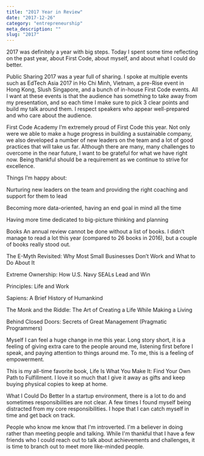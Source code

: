 ```yaml
---
title: "2017 Year in Review"
date: "2017-12-26"
category: "entrepreneurship"
meta_description: ""
slug: "2017"
---
```


2017 was definitely a year with big steps. Today I spent some time reflecting on the past year, about First Code, about myself, and about what I could do better.

Public Sharing
2017 was a year full of sharing. I spoke at multiple events such as EdTech Asia 2017 in Ho Chi Minh, Vietnam, a pre-Rise event in Hong Kong, Slush Singapore, and a bunch of in-house First Code events. All I want at these events is that the audience has something to take away from my presentation, and so each time I make sure to pick 3 clear points and build my talk around them. I respect speakers who appear well-prepared and who care about the audience.







First Code Academy
I’m extremely proud of First Code this year. Not only were we able to make a huge progress in building a sustainable company, we also developed a number of new leaders on the team and a lot of good practices that will take us far. Although there are many, many challenges to overcome in the near future, I want to be grateful for what we have right now. Being thankful should be a requirement as we continue to strive for excellence.

Things I’m happy about:

Nurturing new leaders on the team and providing the right coaching and support for them to lead

Becoming more data-oriented, having an end goal in mind all the time

Having more time dedicated to big-picture thinking and planning




Books
An annual review cannot be done without a list of books. I didn’t manage to read a lot this year (compared to 26 books in 2016), but a couple of books really stood out.

The E-Myth Revisited: Why Most Small Businesses Don’t Work and What to Do About It

Extreme Ownership: How U.S. Navy SEALs Lead and Win

Principles: Life and Work

Sapiens: A Brief History of Humankind

The Monk and the Riddle: The Art of Creating a Life While Making a Living

Behind Closed Doors: Secrets of Great Management (Pragmatic Programmers)

Myself
I can feel a huge change in me this year. Long story short, it is a feeling of giving extra care to the people around me, listening first before I speak, and paying attention to things around me. To me, this is a feeling of empowerment.

This is my all-time favorite book, Life Is What You Make It: Find Your Own Path to Fulfillment. I love it so much that I give it away as gifts and keep buying physical copies to keep at home.






What I Could Do Better
In a startup environment, there is a lot to do and sometimes responsibilities are not clear. A few times I found myself being distracted from my core responsibilities. I hope that I can catch myself in time and get back on track.

People who know me know that I'm introverted. I'm a believer in doing rather than meeting people and talking. While I'm thankful that I have a few friends who I could reach out to talk about achievements and challenges, it is time to branch out to meet more like-minded people.